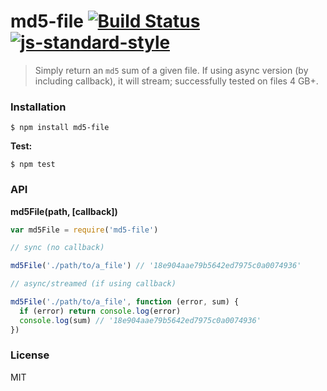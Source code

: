 # md5-file [![Build Status](https://travis-ci.org/roryrjb/md5-file.svg?branch=master)](https://travis-ci.org/roryrjb/md5-file) [![js-standard-style](https://img.shields.io/badge/code%20style-standard-brightgreen.svg?style=flat)](https://github.com/feross/standard)

> Simply return an `md5` sum of a given file. If using async version (by including callback), it will stream; successfully tested on files 4 GB+.

### Installation

```
$ npm install md5-file
```

__Test:__

```
$ npm test
```

### API

__md5File(path, [callback])__

```javascript
var md5File = require('md5-file')

// sync (no callback)

md5File('./path/to/a_file') // '18e904aae79b5642ed7975c0a0074936'

// async/streamed (if using callback)

md5File('./path/to/a_file', function (error, sum) {
  if (error) return console.log(error)
  console.log(sum) // '18e904aae79b5642ed7975c0a0074936'
})
```

### License

MIT
